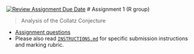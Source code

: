 [![Review Assignment Due Date](https://classroom.github.com/assets/deadline-readme-button-24ddc0f5d75046c5622901739e7c5dd533143b0c8e959d652212380cedb1ea36.svg)](https://classroom.github.com/a/HUOoSZXh) \# Assignment 1 (R group)

> Analysis of the Collatz Conjecture

-   [Assignment questions](ASSIGNMENT.md)
-   Please also read [`INSTRUCTIONS.md`](INSTRUCTIONS.md) for specific submission instructions and marking rubric.
